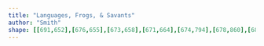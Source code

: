 ```yaml
---
title: "Languages, Frogs, & Savants"
author: "Smith"
shape: [[691,652],[676,655],[673,658],[671,664],[674,794],[678,860],[685,1133],[688,1180],[688,1221],[690,1242],[690,1303],[696,1470],[696,1513],[698,1531],[700,1643],[705,1728],[704,1767],[708,1774],[706,1788],[709,1795],[711,1816],[716,1820],[724,1822],[733,1820],[748,1821],[755,1819],[768,1819],[775,1816],[788,1814],[802,1800],[805,1791],[805,1615],[802,1552],[803,1495],[800,1430],[800,1373],[798,1343],[796,1250],[798,1098],[796,1063],[795,956],[793,935],[793,859],[789,737],[790,705],[788,675],[789,663],[787,656],[784,653],[780,652]]
---
```

